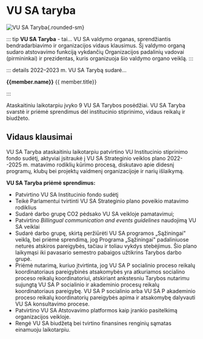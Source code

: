 # VU SA taryba

<script setup>
import PersonAvatar from '../../components/PersonAvatar.vue'
import { taryba } from '../../data/bendruomene.ts'
</script>

![VU SA Taryba](/ataskaita-2023/img/bendros-nuotraukos/Taryba.jpg){.rounded-sm}

::: tip **VU SA Taryba** - tai...
VU SA valdymo organas, sprendžiantis
bendradarbiavimo ir organizacijos vidaus klausimus. Šį valdymo organą
sudaro atstovavimo funkciją vykdančių Organizacijos padalinių vadovai
(pirmininkai) ir prezidentas, kuris organizuoja šio valdymo organo
veiklą.
:::

::: details 2022–2023 m. VU SA Tarybą sudarė...

<section class="grid grid-cols-1 sm:grid-cols-2 gap-6 p-4" >
    <PersonAvatar :size="56" :src="member.avatar" v-for="member in taryba" >
    <div class="flex flex-col leading-5">
        <strong class="text-md/4">{{member.name}}</strong>
        <span class="text-xs">{{ member.title}}</span></div>
    </PersonAvatar>
</section>

:::

Ataskaitiniu laikotarpiu įvyko 9 VU SA Tarybos posėdžiai. VU SA
Taryba svarstė ir priėmė sprendimus dėl institucinio stiprinimo, vidaus
reikalų ir biudžeto.

## Vidaus klausimai

VU SA Taryba ataskaitiniu laikotarpiu patvirtino VU Institucinio
stiprinimo fondo sudėtį, aktyviai įsitraukė į VU SA Strateginio veiklos
plano 2022--2025 m. matavimo rodiklių kūrimo procesą, diskutavo apie
didesnį programų, klubų bei projektų vaidmenį organizacijoje ir narių
išlaikymą.

**VU SA Taryba priėmė sprendimus:**

- Patvirtino VU SA Institucinio fondo sudėtį
- Teikė Parlamentui tvirtinti VU SA Strateginio plano poveikio
    matavimo rodiklius
- Sudarė darbo grupę CO2 pėdsako VU SA veikloje pamatavimui;
- Patvirtino *Billingual communication and events guidelines*
    naudojimą VU SA veiklai
- Sudarė darbo grupę, skirtą peržiūrėti VU SA programos „Sąžiningai"
    veiklą, bei priėmė sprendimą, jog Programa „Sąžiningai" padaliniuose
    neturės atskiros pareigybės, tačiau ir toliau vykdys stebėjimus. Šio
    plano laikymąsi iki pavasario semestro pabaigos užtikrins Tarybos
    darbo grupė.
- Priėmė nutarimą, kuriuo įtvirtinta, jog VU SA P socialinio proceso
    reikalų koordinatoriaus pareigybinės atsakomybės yra atkuriamos
    socialino proceso reikalų koordinatoriui, atskiriant ankstesniu
    Tarybos nutarimu sujungtą VU SA P socialinio ir akademinio procesų
    reikalų koordinatoriaus pareigybę. VU SA P socialinio arba VU SA P
    akademinio proceso reikalų koordinatorių pareigybės apima ir
    atsakomybę dalyvauti VU SA konsultavimo procese.
- Patvirtino VU SA Atstovavimo platformos kaip įrankio pasitelkimą
    organizacijos veikloje.
- Rengė VU SA biudžetą bei tvirtino finansines renginių sąmatas
    einamuoju laikotarpiu.
